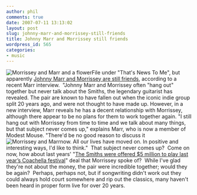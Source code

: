 ```yaml
---
author: phil
comments: true
date: 2007-07-11 13:13:02
layout: post
slug: johnny-marr-and-morrissey-still-friends
title: Johnny Marr and Morrissey still friends
wordpress_id: 565
categories:
- music
---
```


![Morrissey and Marr and a flower](http://fak3r.com/wp-content/uploads/2007/07/morrissey_marr.jpg)File under "That's News To Me", but apparently [Johnny Marr and Morrissey are still friends](http://news.yahoo.com/s/launch/20070709/en_launch/45025793;_ylt=AsS4QDwcQiHw2u69XjoatPGVEhkF), according to a recent Marr interview.  "Johnny Marr and Morrissey often "hang out" together but never talk about the Smiths, the legendary guitarist has revealed. The pair are known to have fallen out when the iconic indie group split 20 years ago, and were not thought to have made up. However, in a new interview, Marr reveals he has a decent relationship with Morrissey, although there appear to be no plans for them to work together again. "I still hang out with Morrissey from time to time and we talk about many things, but that subject never comes up," explains Marr, who is now a member of Modest Mouse. "There'd be no good reason to discuss it ![Morrissey and Marr](http://fak3r.com/wp-content/uploads/2007/07/morrissey_marr2.jpg)now. All our lives have moved on. In positive and interesting ways, I'd like to think."  That subject never comes up?  Come on now, how about last years' "[The Smiths were offered $5 million to play last year’s Coachella festival](http://fak3r.com/2006/03/20/money-changes-everything/)" deal that Morrissey spoke of?  While I've glad they're not about the money, the pair were incredible together; would they be again?  Perhaps, perhaps not, but if songwriting didn't work out they could always hold court somewhere and rip out the classics, many haven't been heard in proper form live for over 20 years.
